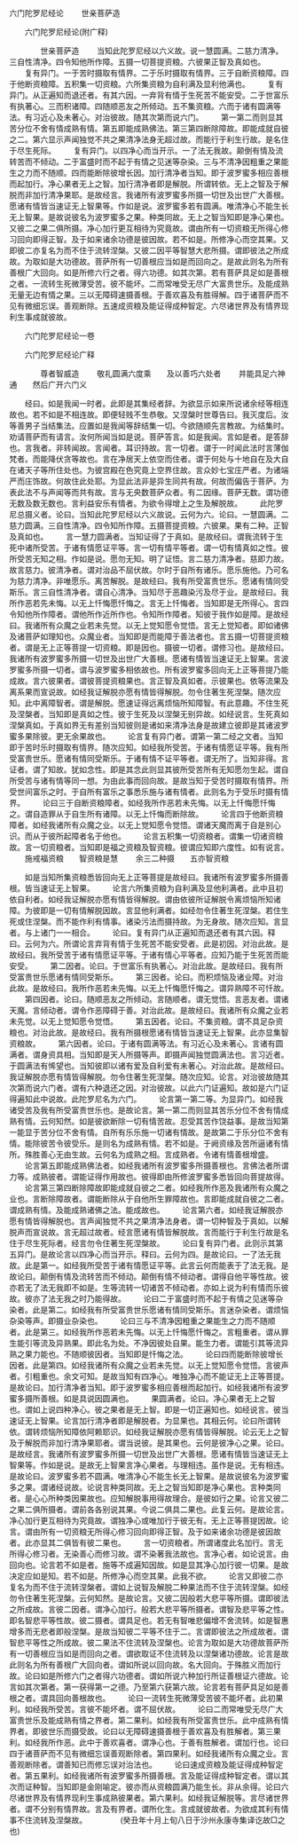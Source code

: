   六门陀罗尼经论
　　世亲菩萨造




　　六门陀罗尼经论(附广释)

　　　　世亲菩萨造
　　当知此陀罗尼经以六义故。说一慧圆满。二慈力清净。三自性清净。四令知他所作障。五摄一切菩提资粮。六彼果正智及真如也。
　　复有异门。一于苦时摄取有情界。二于乐时摄取有情界。三于自断资粮障。四于他断资粮障。五积集一切资粮。六所集资粮为自利满及显利他满也。
　　复有异门。从正遍知而退还者。有其六因。一弃背有情于生死苦不能安受。二于世富乐有执著心。三而积诸障。四随顺恶友之所倾动。五不集资粮。六而于诸有圆满等法。有习近心及未著心。对治彼故。随其次第而说六门。
　　第一第二而则显其苦分位不舍有情成熟有情。第五即能成熟佛法。第三第四断除障故。即能成就自彼之二。第六显示声闻独觉不共之果清净法身无超过故。而能行于利生行故。是名住于尽生死际。
　　复有异门。以四净心而当开示。一了法无我故。颠倒有情及流转苦而不倾动。二于富盛时而不起于有情之见迷等杂染。三与不清净因粗重之果能生之力而不随顺。四而能断除彼增长因。加行清净者当知。即于波罗蜜多相应善根而起加行。净心果者无上之智。加行清净者即是解脱。所谓转依。无上之智及于解脱而非加行清净果耶。是故经言。我诸所有波罗蜜多所摄一切世及出世广大善根。愿诸有情皆当速证无上智果等。作如是说。波罗蜜多若有圆满。唯清净心不能生长无上智果。是故说彼名为波罗蜜多之果。种类同故。无上之智当知即是净心果也。又彼二之果二俱所摄。净心加行更互相待为究竟故。谓由所有一切资粮无所得心修习回向即得正智。及于如来诸余功德是彼因故。若不如是。所修净心而空其果。又即彼二亦复名为而不住于流转涅槃。又彼二因平等智慧大悲所摄。谓即彼法之所成故。为取如是大功德故。菩萨所有一切善根应当如是而回向之。是故此则名为所有善根广大回向。如是所修六行之者。得六功德。如其次第。若有菩萨具足如是善根之者。一流转生死微薄受苦。彼不能坏。二而常唯受无尽广大富贵世乐。及能成熟无量无边有情之果。三以无障碍速摄善根。于善欢喜及有胜得解。四于诸菩萨而不见有微细忘误。善观断除。五速成资粮及能证得成种智定。六尽诸世界及有情界现利生事成就彼故。

　　六门陀罗尼经论一卷


　　六门陀罗尼经论广释

　　　　尊者智威造
　　敬礼圆满六度乘　　及以善巧六处者
　　并能具足六神通　　然后广开六门义

　　经曰。如是我闻一时者。此即是其集经者辞。为欲显示如来所说诸余经等相连故也。若不如是不相连故。即便轻贱不生恭敬。又涅槃时世尊告曰。我灭度后。汝等善男子当结集法。应置如是我闻等辞结集一切。今欲随顺先言教故。为结集时。劝请菩萨而有请言。汝何所闻当如是说。菩萨答言。如是我闻。言如是者。是答辞也。言我者。非转闻故。言闻者。耳识持故。言一切者。谓于一时闻此法时言薄伽梵者。而能降伏贪等故也。言在净居天上依空而住者。谓于何处与十地自在及大自在诸天子等所住处也。为彼宫殿在色究竟上空界住故。言众妙七宝庄严者。为诸端严而庄饰故。何故住此处耶。为显此法非是异生同共有故。何故而偏告于菩萨。为表此法不与声闻等而共有故。言与无央数菩萨众者。有二因缘。菩萨无数。谓功德无数及数无数也。言利益安乐有情者。为欲令得增上之生及解脱故。
　　此陀罗尼总摄义者。论曰。当知此陀罗尼经以六义故说。云何为六。论曰。一慧圆满。二慈力圆满。三自性清净。四令知所作障。五摄菩提资粮。六彼果。果有二种。正智及真如也。
　　言一慧力圆满者。当知证得了于真如。是故经曰。谓我流转于生死中诸所受苦。于诸有情愿证平等。言一切有情平等者。谓一切有情真如之性。彼所受苦无知之相。作如是说。愿勿无知。明了证悟。言二慈力清净者。慈即力故。故言慈力。彼清净者。谓对治品不屈伏故。尔时于自所有诸乐。愿乐施他。乃可名为慈力清净。非唯愿乐。离苦解脱。是故经曰。我有所受富贵世乐。愿诸有情同受斯乐。言三自性清净者。谓自心清净。当知尽于恶趣染污及尽于业。是故经曰。我所作恶若先未悔。以无上忏悔愿忏悔之。言无上忏悔者。当知即是无所得心。言四令知他所作障者。谓他所作近所作也。令知所作障者。知彼于我作如是障。是故经曰。我诸所有众魔之业若未先觉。以无上觉知愿令觉悟。言无上觉知者。即如诸佛及诸菩萨如理知也。众魔业者。当知即是而能障于善法者也。言五摄一切菩提资粮者。谓是无上正等菩提一切资粮。即是因也。摄彼一切者。谓修习也。是故经曰。我诸所有波罗蜜多所摄一切世及出世广大善根。愿诸有情皆当速证无上智果。言波罗蜜多所摄一切者。谓与波罗蜜多相依故也。所有波罗蜜多回向无上正等菩提乃能成故。言六彼果者。谓彼菩提资粮果也。言正智及真如者。示彼果也。依等流果及离系果而宣说故。如经我证解脱亦愿有情皆得解脱。勿令住著生死涅槃。随次应知。此中离障智者。谓是解脱。愿速证得远离烦恼所知障智。有此意趣。不住生死及涅槃者。当知即是真如之性。彼于生死及以涅槃无别异故。如经说言。生死真如涅槃真如。于真如界无有差别当知彼则是诸如来清净法身是故建立彼即是其诸波罗蜜多果除彼。更无余果故也。
　　论言复有异门者。谓第一第二经之文者。当知即于苦时乐时摄取有情界。随次应知。如经我所受苦。于诸有情愿证平等。我有所受富贵世乐。愿诸有情同受斯乐。于诸有情不证平等者。谓无所了。当知非得。言证者。谓了知故。犹如念性。即是其念此则显其彼所受苦所有无知愿勿生起。谓自所受苦与诸有情等同一想。为由此事而回向故。是故当知于受苦时摄取有情界。所受世间富乐之时。于自所有富乐之事悉乐施与诸有情者。此则名为于受乐时摄有情界。
　　论曰三于自断资粮障者。如经我所作恶若未先悔。以无上忏悔愿忏悔之。谓自造罪从于自生所有诸障。以无上忏悔而断除故。
　　论言四于他断资粮障者。如经我诸所有众魔之业。以无上觉知愿令觉悟。谓诸天魔而离于自是别心识。而从于彼所起障者名于他也。
　　论言五积集一切资粮者。谓集一切诸资粮故。言一切资粮者。当知即是福之资粮及智资粮。彼谓应知即六度性。如有说言。
　　施戒福资粮　　智资粮是慧
　　余三二种摄　　五亦智资粮

　　如是当知所集资粮悉皆回向无上正等菩提是故经曰。我诸所有波罗蜜多所摄善根。皆当速证无上智果。
　　论言六所集资粮为自利满及显他利满者。此中且初依自利者。如经我证解脱亦愿有情皆得解脱。谓由依彼所证解脱令离烦恼所知诸障。为彼即是一切有情解脱因故。言显他利满者。如经勿令住著生死涅槃。若住生死或住涅槃。而不能作利有情事。诸染污法而摄持故。为无身故。随次应知。言显者。与上诸门一一相合。
　　论曰。复有异门从正遍知而退还者有其六因。释曰。云何为六。所谓论言弃背有情于生死苦不能安受者。此是初因。对治此故。是故经曰。我所受苦于诸有情愿证平等。于诸有情心平等者。应知乃能于生死苦而能安受。
　　第二因者。论曰。于世富乐有执著心。对治此故。是故经曰。我有所受富贵世乐愿诸有情同受斯乐。
　　第三因者。论曰。而积烦恼及诸业障。对治此故。是故经曰。我所作恶若未先悔。以无上忏悔愿忏悔之。谓异熟障不可忏故。
　　第四因者。论曰。随顺恶友之所倾动。言随顺者。谓无觉悟。言恶友者。谓诸天魔。言倾动者。谓令作恶障碍于善。对治此故。是故经曰。我诸所有众魔之业若未先觉。以无上觉知愿令觉悟。
　　第五因者。论曰。不集资粮。谓不具足杂资粮也。对治此故。是故经曰。我有所摄根愿诸有情皆当速证无上智果。此亦显集智资粮故。
　　第六因者。论曰。于诸有圆满等法。有习近心及未著心。言诸有圆满者。谓身资具相。当知即是天人所摄等声。即摄声闻独觉圆满法也。言习近者。于圆满法有悕望也。当知彼即以诸有爱及自利爱有未著心。对治此故。是故经曰。我证解脱亦愿有情皆得解脱。勿令住著生死涅槃。随次应知。论言。对治彼故随其次第而说六门者。谓有六种退还之因。对治彼故。以此六门证遍知。故如是六门证得遍知此中说故。此陀罗尼名为六门。
　　论言第一第二等。为显异门。如经我诸受苦及我有所受富贵世乐也。是故论言。第一第二而则显其苦乐分位不舍有情成熟有情。云何知然。如是彼欲断除一切有情苦故。忍受其苦作饶益事。是故当知第一能显于苦分位不舍有情。自所有乐乐施一切诸有情故。是故第二于乐分位不舍有情。能除彼苦令彼受乐。是则名为成熟有情。若不如是。于阙资缘及苦所逼诸有情所。殊胜善心无由生故。云何名为成熟之相。言成熟者。令诸有情善根增盛。
　　论言第五即能成熟佛法者。如经我诸所有波罗蜜多所摄善根也。言佛法者所谓力等。成熟彼者。谓能证得作用故也。彼得即由所修波罗蜜多悉皆回向菩提故得。
　　论言第三第四断除障故即能成就自彼之二者。如经我所作恶及我诸所有众魔之业也。言断除障故者。谓能断除从于自他所生罪障故也。言即能成就自彼之二者。谓成熟有情。及能成熟诸佛之法。能成故也。
　　论言第六者。如经我证解脱亦愿有情皆得解脱也。言声闻独觉不共之果清净法身者。谓一切种智及于真如。以解脱声而宣说故。言无超过故者。经言愿诸有情皆解脱故。言而能行于利生行故是名住于尽生死际者。经言勿令住著生死涅槃故。
　　论曰复有异门者。此则示其第五异门。是故论言以四净心而当开示。释曰。云何为四。是故论曰。一了法无我故。此是第一。如经我所受苦于诸有情愿证平等。此言云何而能表于了法无我。是故论曰。颠倒有情及流转苦而不倾动。颠倒有情不倾动者。谓得自他平等性故。彼亦若无了法无我即不如是。生等流转一切诸苦不倾动者。亦如上说为利有情而乐彼故。彼亦了法无我之时乃能得故。
　　论曰二于富盛时而不起于有情之见迷等杂染者。此是第二。如经我有所受富贵世乐愿诸有情同受斯乐。言迷杂染者。谓烦恼杂染等声。即摄业杂染也。
　　论曰三与不清净因粗重之果能生之力而不随顺者。此是第三。如经我所作恶若未先悔。以无上忏悔愿忏悔之。言粗重者。谓从罪生能引等流及异熟果。即此名为处。不净因彼处自果。能生力者。谓能引其等流异熟之果力能也。不随顺彼因者。当知即是忏悔之法。
　　论曰四而能断除彼增长因者。此是第四。如经我诸所有众魔之业若未先觉。以无上觉知愿令觉悟。言彼声者。引粗重也。余文可知。是故当知有四净心。唯独净心而不能证无上正等菩提。是故论曰。加行清净者当知。即于波罗蜜多相应善根而起加行。如经我诸所有波罗蜜多摄所善根。如是具说因圆满也。
　　果圆满者。论曰。净心果者无上之智也。谓如上说四种净心。彼之果者是无上智。即是一切正遍知也。如经说言。彼当速证无上智果。论言加行清净者即是解脱者。为显果也。其相云何。论曰所谓转依。谓转烦恼所知障依阿赖耶识。如经我证解脱亦愿有情皆得解脱。论云无上之智及于解脱而非加行清净果耶者。谓当说彼。是其果也。云何是彼净心之果。论曰。是故经言。我诸所有波罗蜜多所摄一切世及出世广大善根。愿诸有情皆当速证无上智果等。作如是说。是故无上智果言净心果者。与理相违。虽作是说。无有相违。是故论曰。波罗蜜多若不圆满。唯清净心不能生长无上智果。是故说彼名为波罗蜜多之果。谓诸经说故。论说言种类同故。无上之智当知即是净心果也。言种类同者。是心心所种类因果故也。应知解脱事用得故理合。是彼如行之果。论言又彼二之果二俱所摄者。谓前各各别说其果。今说二俱具二果也。此复云何。是故论言。净心加行更互相待为究竟故。谓独净心或唯加行于彼无有。无上正等菩提因故。论言。谓由所有一切资粮无所得心修习回向即得正智。及于如来诸余功德是彼因故者。此亦显其二俱皆有彼二果也。
　　言一切资粮者。所谓诸度此名加行。言无所得心修习者。无染善心而修习故。谓不染著我法故也。言净心者。如论说言。由回向也。论言若不如是者。施等不成遍知因故。如是显其净心加行彼一切果。是故决定应如是知。若不如是。所修净心而空其果。此我不欲。
　　论言又即彼二亦复名为而不住于流转涅槃者。谓如上说智及解脱二种果法而不住于流转涅槃。如经勿令住著生死涅槃。云何知然。是故论言。又彼二因般若大悲平等所摄。谓即彼法之所成故。言彼二因者。谓净心加行。般若大悲平等所摄者。谓智及悲平等之性。即名智悲平等性故。彼二摄者。谓具足也。若无有智唯悲偏增不舍流转。如是智惠增多而无悲者即般涅槃。是故当知彼二平等不住于二。言谓即彼法之所成故者。谓智悲平等性之所成故。彼二果法不住流转及涅槃也。论言为取如是大功德故菩萨所有一切善根应当如是而回向之者。谓欲取证不住流转及以涅槃诸功德故。论言是故此则名为所有善根广大回向者。谓如所说以回向故。名大回向。于殊胜义而加行故。论曰如是所修六门之者得六功德者。谓如所说六种加行所证善根证六德故。论言如其次第者。第一获得第一之德。乃至第六获第六故。论言若有菩萨具足如是善根之者。谓具回向善根故也。
　　论曰一流转生死微薄受苦彼不能坏者。此初果利。如经我所受苦。言彼不能坏者。谓不屈伏故。
　　论曰二而常唯受无尽广大富贵世乐及能成熟有情之界者。第二果利。如经我有所受富贵世乐。此中成熟有情界者。即彼世乐而摄受故。论曰以无障碍速摄善根于善欢喜及有胜解者。第三果利。如经我所作恶。此中于善欢喜者。谓净心也。于善有胜解者。谓加行也。论曰四于诸菩萨而不见有微细忘误善观断除者。第四果利。如经我诸所有众魔之业。言善观断除者。谓善知已而修忘误对治法也。
　　论曰速成资粮及能证得成种智定者。第五果利。如经我诸所有波罗蜜多所摄善根。言及能证得成种智定者。谓以其次而证种智。当知即是金刚喻定。彼亦而从资粮圆满乃能生长。非从余得。论曰六尽诸世界及有情界现利生事成熟彼果者。第六果利。如经我证解脱等。言尽诸世界者。谓不分别有情界故。言及有界者。谓所化生。言成就彼故者。为欲成其利有情事不住流转及涅槃故。
　　　　(癸丑年十月上旬八日于沙州永康寺集译讫故□之也)

